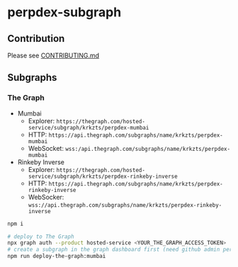 # perpdex-subgraph

## Contribution

Please see [CONTRIBUTING.md](CONTRIBUTING.md)

## Subgraphs

### The Graph

-   Mumbai
    -   Explorer: `https://thegraph.com/hosted-service/subgraph/krkzts/perpdex-mumbai`
    -   HTTP: `https://api.thegraph.com/subgraphs/name/krkzts/perpdex-mumbai`
    -   WebSocket: `wss:/api.thegraph.com/subgraphs/name/krkzts/perpdex-mumbai`
-   Rinkeby Inverse
    -   Explorer: `https://thegraph.com/hosted-service/subgraph/krkzts/perpdex-rinkeby-inverse`
    -   HTTP: `https://api.thegraph.com/subgraphs/name/krkzts/perpdex-rinkeby-inverse`
    -   WebSocker: `wss://api.thegraph.com/subgraphs/name/krkzts/perpdex-rinkeby-inverse`

```bash
npm i

# deploy to The Graph
npx graph auth --product hosted-service <YOUR_THE_GRAPH_ACCESS_TOKEN>
# create a subgraph in the graph dashboard first (need github admin permission)
npm run deploy-the-graph:mumbai

```
